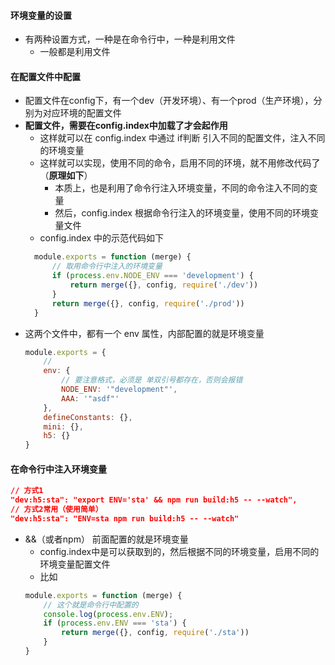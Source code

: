 #### 环境变量的设置
- 有两种设置方式，一种是在命令行中，一种是利用文件
  - 一般都是利用文件


#### 在配置文件中配置
- 配置文件在config下，有一个dev（开发环境）、有一个prod（生产环境），分别为对应环境的配置文件
- **配置文件，需要在config.index中加载了才会起作用**
  - 这样就可以在 config.index 中通过 if判断 引入不同的配置文件，注入不同的环境变量
  - 这样就可以实现，使用不同的命令，启用不同的环境，就不用修改代码了（**原理如下**）
    - 本质上，也是利用了命令行注入环境变量，不同的命令注入不同的变量
    - 然后，config.index 根据命令行注入的环境变量，使用不同的环境变量文件
  - config.index 中的示范代码如下
  ```js
    module.exports = function (merge) {
        // 取用命令行中注入的环境变量
        if (process.env.NODE_ENV === 'development') {
            return merge({}, config, require('./dev'))
        }
        return merge({}, config, require('./prod'))
    }
  ```
- 这两个文件中，都有一个 env 属性，内部配置的就是环境变量
    ```js
    module.exports = {
        // 
        env: {
            // 要注意格式，必须是 单双引号都存在，否则会报错
            NODE_ENV: '"development"',
            AAA: '"asdf"'
        },
        defineConstants: {},
        mini: {},
        h5: {}
    }
    ```
#### 在命令行中注入环境变量
```json
// 方式1
"dev:h5:sta": "export ENV='sta' && npm run build:h5 -- --watch",
// 方式2常用（使用简单）
"dev:h5:sta": "ENV=sta npm run build:h5 -- --watch"
```
- &&（或者npm） 前面配置的就是环境变量
  - config.index中是可以获取到的，然后根据不同的环境变量，启用不同的环境变量配置文件
  - 比如
  ```js
  module.exports = function (merge) {
      // 这个就是命令行中配置的
      console.log(process.env.ENV);
      if (process.env.ENV === 'sta') {
          return merge({}, config, require('./sta'))
      }
  }

  ```